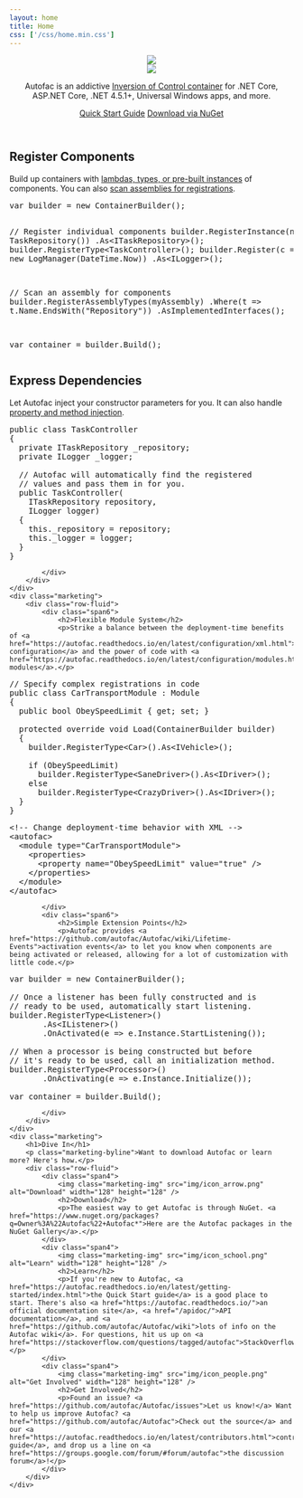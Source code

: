 ```yaml
---
layout: home
title: Home
css: ['/css/home.min.css']
---
```

<!--
	Icons on home page are from Dellipack: http://www.iconfinder.com/iconsets/dellipack
-->
<div class="page-wrapper">
<header class="jumbotron">
	<div class="container-fluid centre-spacing">
		<div class="row-fluid">
			<div class="span12 character-wrap">
				<img class="character" src="img/autofac_web-banner_character.svg" />
			</div>
			<div class="span12 copy-container">
				<div class="container-fluid">
					<div class="row-fluid">
					<img class="logo-type" src="img/autofac_logo-type.svg" />
					<p class="lead">Autofac is an addictive <a class="header-link" href="http://martinfowler.com/articles/injection.html">Inversion of Control container</a> for .NET Core, ASP.NET Core, .NET 4.5.1+, Universal Windows apps, and more.
					</p>
					<div class="action-buttons">
						<a href="https://autofac.readthedocs.io/en/latest/getting-started/index.html" class="btn btn-primary btn-large header-link-btn"><span>Quick Start Guide</span></a>
						<a href="https://www.nuget.org/packages?q=Owner%3A%22Autofac%22+Autofac*" class="btn btn-primary btn-large header-link-btn"><span>Download via NuGet</span></a>
					</div>
					</div>
				</div>
			</div>
		</div>
	</div>
</header>

<div class="container">
	<div class="marketing">
		<div class="row-fluid">
			<div class="span6">
				<h2>Register Components</h2>
				<p>Build up containers with <a href="https://autofac.readthedocs.io/en/latest/register/registration.html">lambdas, types, or pre-built instances</a> of components. You can also <a href="https://autofac.readthedocs.io/en/latest/register/scanning.html">scan assemblies for registrations</a>.</p>
<pre class="prettyprint linenums">
var builder = new ContainerBuilder();

// Register individual components
builder.RegisterInstance(new TaskRepository())
       .As&lt;ITaskRepository&gt;();
builder.RegisterType&lt;TaskController&gt;();
builder.Register(c =&gt; new LogManager(DateTime.Now))
       .As&lt;ILogger&gt;();

// Scan an assembly for components
builder.RegisterAssemblyTypes(myAssembly)
       .Where(t =&gt; t.Name.EndsWith("Repository"))
       .AsImplementedInterfaces();

var container = builder.Build();
</pre>
			</div>
			<div class="span6">
				<h2>Express Dependencies</h2>
				<p>Let Autofac inject your constructor parameters for you. It can also handle <a href="https://autofac.readthedocs.io/en/latest/register/prop-method-injection.html">property and method injection</a>.</p>
<pre class="prettyprint linenums">
public class TaskController
{
  private ITaskRepository _repository;
  private ILogger _logger;

  // Autofac will automatically find the registered
  // values and pass them in for you.
  public TaskController(
    ITaskRepository repository,
    ILogger logger)
  {
    this._repository = repository;
    this._logger = logger;
  }
}
</pre>
			</div>
		</div>
	</div>
	<div class="marketing">
		<div class="row-fluid">
			<div class="span6">
				<h2>Flexible Module System</h2>
				<p>Strike a balance between the deployment-time benefits of <a href="https://autofac.readthedocs.io/en/latest/configuration/xml.html">XML configuration</a> and the power of code with <a href="https://autofac.readthedocs.io/en/latest/configuration/modules.html">Autofac modules</a>.</p>
<pre class="prettyprint linenums">
// Specify complex registrations in code
public class CarTransportModule : Module
{
  public bool ObeySpeedLimit { get; set; }

  protected override void Load(ContainerBuilder builder)
  {
    builder.RegisterType&lt;Car&gt;().As&lt;IVehicle&gt;();

    if (ObeySpeedLimit)
      builder.RegisterType&lt;SaneDriver&gt;().As&lt;IDriver&gt;();
    else
      builder.RegisterType&lt;CrazyDriver&gt;().As&lt;IDriver&gt;();
  }
}
</pre>
<pre class="prettyprint linenums">
&lt;!-- Change deployment-time behavior with XML --&gt;
&lt;autofac&gt;
  &lt;module type="CarTransportModule"&gt;
    &lt;properties&gt;
      &lt;property name="ObeySpeedLimit" value="true" /&gt;
    &lt;/properties&gt;
  &lt;/module&gt;
&lt;/autofac&gt;
</pre>
			</div>
			<div class="span6">
				<h2>Simple Extension Points</h2>
				<p>Autofac provides <a href="https://github.com/autofac/Autofac/wiki/Lifetime-Events">activation events</a> to let you know when components are being activated or released, allowing for a lot of customization with little code.</p>
<pre class="prettyprint linenums">
var builder = new ContainerBuilder();

// Once a listener has been fully constructed and is
// ready to be used, automatically start listening.
builder.RegisterType&lt;Listener&gt;()
       .As&lt;IListener&gt;()
       .OnActivated(e =&gt; e.Instance.StartListening());

// When a processor is being constructed but before
// it's ready to be used, call an initialization method.
builder.RegisterType&lt;Processor&gt;()
       .OnActivating(e =&gt; e.Instance.Initialize());

var container = builder.Build();
</pre>
			</div>
		</div>
	</div>
	<div class="marketing">
		<h1>Dive In</h1>
		<p class="marketing-byline">Want to download Autofac or learn more? Here's how.</p>
		<div class="row-fluid">
			<div class="span4">
				<img class="marketing-img" src="img/icon_arrow.png" alt="Download" width="128" height="128" />
				<h2>Download</h2>
				<p>The easiest way to get Autofac is through NuGet. <a href="https://www.nuget.org/packages?q=Owner%3A%22Autofac%22+Autofac*">Here are the Autofac packages in the NuGet Gallery</a>.</p>
			</div>
			<div class="span4">
				<img class="marketing-img" src="img/icon_school.png" alt="Learn" width="128" height="128" />
				<h2>Learn</h2>
				<p>If you're new to Autofac, <a href="https://autofac.readthedocs.io/en/latest/getting-started/index.html">the Quick Start guide</a> is a good place to start. There's also <a href="https://autofac.readthedocs.io/">an official documentation site</a>, <a href="/apidoc/">API documentation</a>, and <a href="https://github.com/autofac/Autofac/wiki">lots of info on the Autofac wiki</a>. For questions, hit us up on <a href="https://stackoverflow.com/questions/tagged/autofac">StackOverflow</a>.</p>
			</div>
			<div class="span4">
				<img class="marketing-img" src="img/icon_people.png" alt="Get Involved" width="128" height="128" />
				<h2>Get Involved</h2>
				<p>Found an issue? <a href="https://github.com/autofac/Autofac/issues">Let us know!</a> Want to help us improve Autofac? <a href="https://github.com/autofac/Autofac">Check out the source</a> and our <a href="https://autofac.readthedocs.io/en/latest/contributors.html">contributor's guide</a>, and drop us a line on <a href="https://groups.google.com/forum/#forum/autofac">the discussion forum</a>!</p>
			</div>
		</div>
	</div>
</div>
</div>
